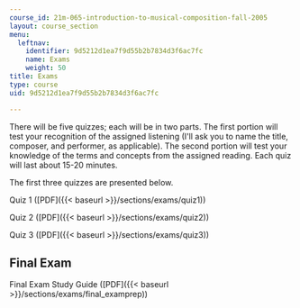 ```yaml
---
course_id: 21m-065-introduction-to-musical-composition-fall-2005
layout: course_section
menu:
  leftnav:
    identifier: 9d5212d1ea7f9d55b2b7834d3f6ac7fc
    name: Exams
    weight: 50
title: Exams
type: course
uid: 9d5212d1ea7f9d55b2b7834d3f6ac7fc

---
```


There will be five quizzes; each will be in two parts. The first portion will test your recognition of the assigned listening (I'll ask you to name the title, composer, and performer, as applicable). The second portion will test your knowledge of the terms and concepts from the assigned reading. Each quiz will last about 15-20 minutes.

The first three quizzes are presented below.

Quiz 1 ([PDF]({{< baseurl >}}/sections/exams/quiz1))

Quiz 2 ([PDF]({{< baseurl >}}/sections/exams/quiz2))

Quiz 3 ([PDF]({{< baseurl >}}/sections/exams/quiz3))

Final Exam
----------

Final Exam Study Guide ([PDF]({{< baseurl >}}/sections/exams/final_examprep))